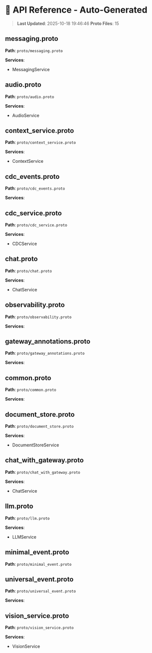 # 📡 API Reference - Auto-Generated

> **Last Updated**: 2025-10-18 19:46:46
> **Proto Files**: 15

## messaging.proto

**Path**: `proto/messaging.proto`

**Services**:
- MessagingService

## audio.proto

**Path**: `proto/audio.proto`

**Services**:
- AudioService

## context_service.proto

**Path**: `proto/context_service.proto`

**Services**:
- ContextService

## cdc_events.proto

**Path**: `proto/cdc_events.proto`

**Services**:

## cdc_service.proto

**Path**: `proto/cdc_service.proto`

**Services**:
- CDCService

## chat.proto

**Path**: `proto/chat.proto`

**Services**:
- ChatService

## observability.proto

**Path**: `proto/observability.proto`

**Services**:

## gateway_annotations.proto

**Path**: `proto/gateway_annotations.proto`

**Services**:

## common.proto

**Path**: `proto/common.proto`

**Services**:

## document_store.proto

**Path**: `proto/document_store.proto`

**Services**:
- DocumentStoreService

## chat_with_gateway.proto

**Path**: `proto/chat_with_gateway.proto`

**Services**:
- ChatService

## llm.proto

**Path**: `proto/llm.proto`

**Services**:
- LLMService

## minimal_event.proto

**Path**: `proto/minimal_event.proto`

## universal_event.proto

**Path**: `proto/universal_event.proto`

**Services**:

## vision_service.proto

**Path**: `proto/vision_service.proto`

**Services**:
- VisionService

